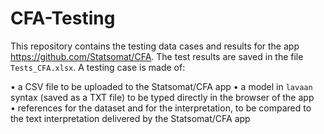 # CFA-Testing

This repository contains the testing data cases and results for the app https://github.com/Statsomat/CFA. The test results are saved in the file `Tests_CFA.xlsx`. A testing case is made of: 

•	a CSV file to be uploaded to the Statsomat/CFA app 
•	a model in `lavaan` syntax (saved as a TXT file) to be typed directly in the browser of the app  
•	references for the dataset and for the interpretation, to be compared to the text interpretation delivered by the Statsomat/CFA app     



